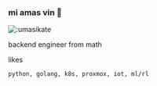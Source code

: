 ### mi amas vin 👋

<img src="https://count.getloli.com/get/@:umasikate?theme=rule34" alt=":umasikate" />

backend engineer from math

likes
```
python, golang, k8s, proxmox, iot, ml/rl
```
